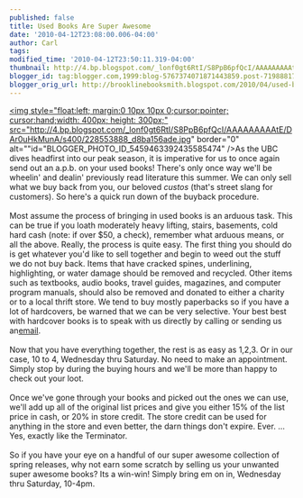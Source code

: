 ```yaml
---
published: false
title: Used Books Are Super Awesome
date: '2010-04-12T23:08:00.006-04:00'
author: Carl
tags: 
modified_time: '2010-04-12T23:50:11.319-04:00'
thumbnail: http://4.bp.blogspot.com/_lonf0gt6RtI/S8PpB6pfQcI/AAAAAAAAAtE/DAr0uHkMunA/s72-c/228553888_d8ba156ade.jpg
blogger_id: tag:blogger.com,1999:blog-5767374071871443859.post-7198881742907751078
blogger_orig_url: http://brooklinebooksmith.blogspot.com/2010/04/used-books-are-super-awesome.html
---
```


<a onblur="try {parent.deselectBloggerImageGracefully();} catch(e) {}" href="http://4.bp.blogspot.com/_lonf0gt6RtI/S8PpB6pfQcI/AAAAAAAAAtE/DAr0uHkMunA/s1600/228553888_d8ba156ade.jpg"><img style="float:left; margin:0 10px 10px 0;cursor:pointer; cursor:hand;width: 400px; height: 300px;" src="http://4.bp.blogspot.com/_lonf0gt6RtI/S8PpB6pfQcI/AAAAAAAAAtE/DAr0uHkMunA/s400/228553888_d8ba156ade.jpg" border="0" alt=""id="BLOGGER_PHOTO_ID_5459463392435585474" /></a>As the UBC dives headfirst into our peak season, it is imperative for us to once again send out an a.p.b. on your used books! There's only once way we'll be wheelin' and dealin' previously read literature this summer. We can only sell what we buy back from you, our beloved <i>custos</i> (that's street slang for customers). So here's a quick run down of the buyback procedure. <br /><br />Most assume the process of bringing in used books is an arduous task. This can be true if you loath moderately heavy lifting, stairs, basements, cold hard cash (note: if over $50, a check), remember what arduous means, or all the above. Really, the process is quite easy. The first thing you should do is get whatever you'd like to sell together and begin to weed out the stuff we do not buy back. Items that have cracked spines, underlining, highlighting, or water damage should be removed and recycled. Other items such as textbooks, audio books, travel guides, magazines, and computer program manuals, should also be removed and donated to either a charity or to a local thrift store. We tend to buy mostly paperbacks so if you have a lot of hardcovers, be warned that we can be very selective. Your best best with hardcover books is to speak with us directly by  calling or sending us an<a href="mailto:ubc@brooklinebooksmith.com">email</a>.<br /><br />Now that you have everything together, the rest is as easy as 1,2,3. Or in our case, 10 to 4, Wednesday thru Saturday. No need to make an appointment. Simply stop by during the buying hours and we'll be more than happy to check out your loot. <br /><br />Once we've gone through your books and picked out the ones we can use, we'll add up all of the original list prices and give you either 15% of the list price in cash, or 20% in store credit. The store credit can be used for anything in the store and even better, the darn things don't expire. Ever.  ... Yes, exactly like the Terminator. <br /><br />So if you have your eye on a handful of our super awesome collection of spring releases, why not earn some scratch by selling us your unwanted super awesome books? Its a win-win! Simply bring em on in, Wednesday thru Saturday, 10-4pm.